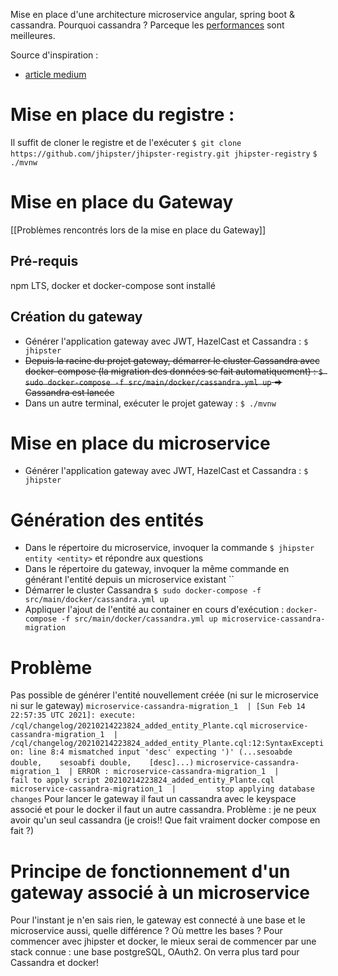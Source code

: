 Mise en place d'une architecture microservice angular, spring boot & cassandra.
Pourquoi cassandra ? Parceque les [performances](https://www.datastax.com/products/compare/nosql-performance-benchmarks) sont meilleures.

Source d'inspiration : 
- [article medium](https://medium.com/developers-stacks/microservice-application-with-service-discovery-using-jhipster-8c18c99d6cc5)

# Mise en place du registre :
Il suffit de cloner le registre et de l'exécuter
`$ git clone https://github.com/jhipster/jhipster-registry.git jhipster-registry`
`$ ./mvnw`

# Mise en place du Gateway
[[Problèmes rencontrés lors de la mise en place du Gateway]]
## Pré-requis
npm LTS, docker et docker-compose sont installé

## Création du gateway
- Générer l'application gateway avec JWT, HazelCast et Cassandra : `$ jhipster`
- ~~Depuis la racine du projet gateway, démarrer le cluster Cassandra avec docker-compose (la migration des données se fait automatiquement) : `$ sudo docker-compose -f src/main/docker/cassandra.yml up` => Cassandra est lancée~~
- Dans un autre terminal, exécuter le projet gateway : `$ ./mvnw`

# Mise en place du microservice

- Générer l'application gateway avec JWT, HazelCast et Cassandra : `$ jhipster`

# Génération des entités
- Dans le répertoire du microservice, invoquer la commande `$ jhipster entity <entity>` et répondre aux questions
- Dans le répertoire du gateway, invoquer la même commande en générant l'entité depuis un microservice existant
  ``
- Démarrer le cluster Cassandra `$ sudo docker-compose -f src/main/docker/cassandra.yml up`
- Appliquer l'ajout de l'entité au container en cours d'exécution : `docker-compose -f src/main/docker/cassandra.yml up microservice-cassandra-migration`


# Problème
Pas possible de générer l'entité nouvellement créée (ni sur le microservice ni sur le gateway)
`microservice-cassandra-migration_1  | [Sun Feb 14 22:57:35 UTC 2021]: execute: /cql/changelog/20210214223824_added_entity_Plante.cql`
`microservice-cassandra-migration_1  | /cql/changelog/20210214223824_added_entity_Plante.cql:12:SyntaxException: line 8:4 mismatched input 'desc' expecting ')' (...sesoabde double,    sesoabfi double,    [desc]...)`
`microservice-cassandra-migration_1  | ERROR :
microservice-cassandra-migration_1  |         fail to apply script 20210214223824_added_entity_Plante.cql`
`microservice-cassandra-migration_1  |         stop applying database changes`
Pour lancer le gateway il faut un cassandra avec le keyspace associé et pour le docker il faut un autre cassandra. Problème : je ne peux avoir qu'un seul cassandra (je crois!! Que fait vraiment docker compose en fait ?)

# Principe de fonctionnement d'un gateway associé à un microservice
Pour l'instant je n'en sais rien, le gateway est connecté à une base et le microservice aussi, quelle différence ? Où mettre les bases ?
Pour commencer avec jhipster et docker, le mieux serai de commencer par une stack connue : une base postgreSQL, OAuth2. On verra plus tard pour Cassandra et docker!